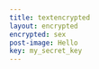 ```yaml
---
title: textencrypted
layout: encrypted
encrypted: sex
post-image: Hello
key: my_secret_key
---
```


